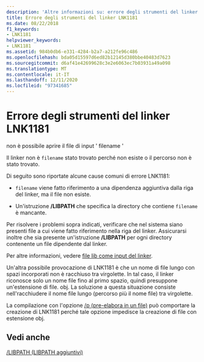 ```yaml
---
description: 'Altre informazioni su: errore degli strumenti del linker LNK1181'
title: Errore degli strumenti del linker LNK1181
ms.date: 08/22/2018
f1_keywords:
- LNK1181
helpviewer_keywords:
- LNK1181
ms.assetid: 984b0db6-e331-4284-b2a7-a212fe96c486
ms.openlocfilehash: bda05d15597d6ed82b12145d380bbe40483d7623
ms.sourcegitcommit: d6af41e42699628c3e2e6063ec7b03931a49a098
ms.translationtype: MT
ms.contentlocale: it-IT
ms.lasthandoff: 12/11/2020
ms.locfileid: "97341685"
---
```

# <a name="linker-tools-error-lnk1181"></a>Errore degli strumenti del linker LNK1181

non è possibile aprire il file di input ' filename '

Il linker non è `filename` stato trovato perché non esiste o il percorso non è stato trovato.

Di seguito sono riportate alcune cause comuni di errore LNK1181:

- `filename` viene fatto riferimento a una dipendenza aggiuntiva dalla riga del linker, ma il file non esiste.

- Un'istruzione **/LIBPATH** che specifica la directory che contiene `filename` è mancante.

Per risolvere i problemi sopra indicati, verificare che nel sistema siano presenti file a cui viene fatto riferimento nella riga del linker.  Assicurarsi inoltre che sia presente un'istruzione **/LIBPATH** per ogni directory contenente un file dipendente dal linker.

Per altre informazioni, vedere [file lib come input del linker](../../build/reference/dot-lib-files-as-linker-input.md).

Un'altra possibile provocazione di LNK1181 è che un nome di file lungo con spazi incorporati non è racchiuso tra virgolette.  In tal caso, il linker riconosce solo un nome file fino al primo spazio, quindi presuppone un'estensione di file. obj.  La soluzione a questa situazione consiste nell'racchiudere il nome file lungo (percorso più il nome file) tra virgolette.

La compilazione con l'opzione [/p (pre-elabora in un file)](../../build/reference/p-preprocess-to-a-file.md) può comportare la creazione di LNK1181 perché tale opzione impedisce la creazione di file con estensione obj.

## <a name="see-also"></a>Vedi anche

[/LIBPATH (LIBPATH aggiuntivi)](../../build/reference/libpath-additional-libpath.md)
